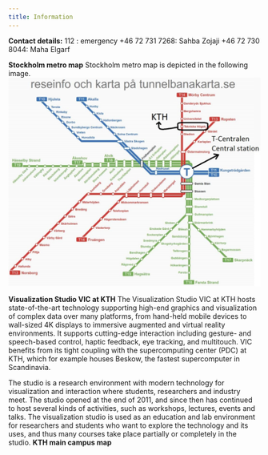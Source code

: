 ```yaml
---
title: Information
---
```

**Contact details:**
112 : emergency
+46 72 731 7268: Sahba Zojaji
+46 72 730 8044: Maha Elgarf

**Stockholm metro map**
Stockholm metro map is depicted in the following image.
<img src="/assets/images/metro.jpg" alt="metro map">

**Visualization Studio VIC at KTH**
The Visualization Studio VIC at KTH hosts state-of-the-art technology supporting high-end graphics and visualization of complex data over many platforms, from hand-held mobile devices to wall-sized 4K displays to immersive augmented and virtual reality environments. It supports cutting-edge interaction including gesture- and speech-based control, haptic feedback, eye tracking, and multitouch. VIC benefits from its tight coupling with the supercomputing center (PDC) at KTH, which for example houses Beskow, the fastest supercomputer in Scandinavia.

The studio is a research environment with modern technology for visualization and interaction where students, researchers and industry meet. The studio opened at the end of 2011, and since then has continued to host several kinds of activities, such as workshops, lectures, events and talks. The visualization studio is used as an education and lab environment for researchers and students who want to explore the technology and its uses, and thus many courses take place partially or completely in the studio.
**KTH main campus map**
